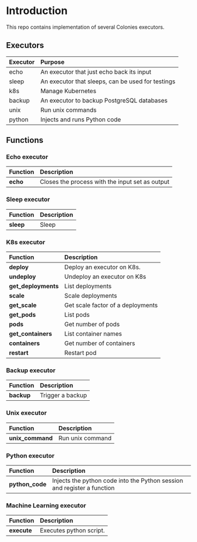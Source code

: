 # Introduction
This repo contains implementation of several Colonies executors. 

## Executors 
| Executor | Purpose                                           |
| :---     | :-----------                                      |
| echo     | An executor that just echo back its input         |
| sleep    | An executor that sleeps, can be used for testings |
| k8s      | Manage Kubernetes                                 |
| backup   | An executor to backup PostgreSQL databases        |
| unix     | Run unix commands                                 |
| python   | Injects and runs Python code                      |

## Functions
### Echo executor
| Function     | Description                                     |
| :----------- | :-----------                                    |
| **echo**     | Closes the process with the input set as output |

### Sleep executor
| Function     | Description  |
| :----------- | :----------- |
| **sleep**    | Sleep        |

### K8s executor
| Function            | Description                       |
| :-----------        | :-----------                      |
| **deploy**          | Deploy an executor on K8s.        |
| **undeploy**        | Undeploy an executor on K8s       |
| **get_deployments** | List deployments                  |
| **scale**           | Scale deployments                 |
| **get_scale**       | Get scale factor of a deployments |
| **get_pods**        | List pods                         |
| **pods**            | Get number of pods                |
| **get_containers**  | List container names              |
| **containers**      | Get number of containers          |
| **restart**         | Restart pod                       |

### Backup executor
| Function     | Description      |
| :----------- | :-----------     |
| **backup**   | Trigger a backup |

### Unix executor
| Function         | Description      |
| :-----------     | :-----------     |
| **unix_command** | Run unix command |

### Python executor
| Function        | Description                                                             |
| :-----------    | :-----------                                                            |
| **python_code** | Injects the python code into the Python session and register a function |

### Machine Learning executor
| Function        | Description                                                             |
| :-----------    | :-----------                                                            |
| **execute**     | Executes python script.                                                 |

